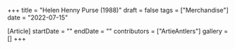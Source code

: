 +++
title = "Helen Henny Purse (1988)"
draft = false
tags = ["Merchandise"]
date = "2022-07-15"

[Article]
startDate = ""
endDate = ""
contributors = ["ArtieAntlers"]
gallery = []
+++

